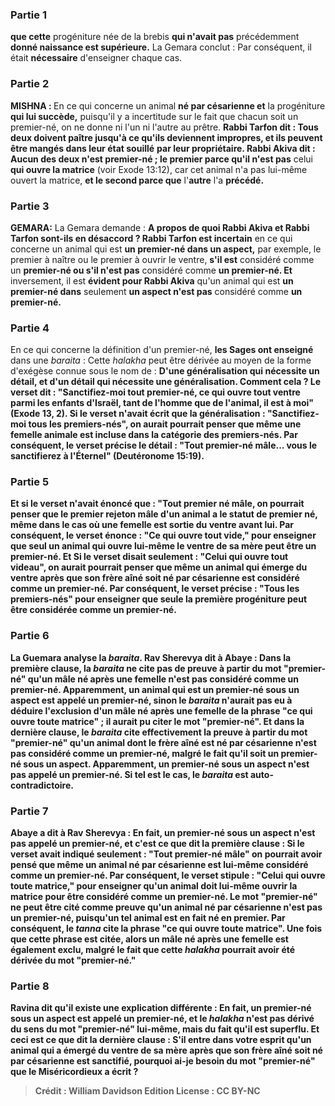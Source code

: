 
### Partie 1
<b>que cette</b> progéniture née de la brebis <b>qui n'avait pas</b> précédemment <b>donné naissance est supérieure.</b> La Gemara conclut : Par conséquent, il était <b>nécessaire</b> d'enseigner chaque cas.

### Partie 2
<strong>MISHNA : </strong>En ce qui concerne un animal <b>né par césarienne et</b> la progéniture <b>qui lui succède,</b> puisqu'il y a incertitude sur le fait que chacun soit un premier-né, on ne donne ni l'un ni l'autre au prêtre. <b>Rabbi Tarfon dit : Tous deux doivent paître jusqu'à ce qu'ils deviennent impropres, et ils peuvent être mangés dans leur état souillé</b> <b>par leur propriétaire. Rabbi Akiva dit : Aucun des deux n'est premier-né ; le premier parce qu'il n'est pas</b> celui <b>qui ouvre la matrice</b> (voir Exode 13:12), car cet animal n'a pas lui-même ouvert la matrice, <b>et le second parce que</b> l'<b>autre</b> l'a <b>précédé.</b>

### Partie 3
<strong>GEMARA:</strong> La Gemara demande : <b>A propos de quoi Rabbi Akiva et Rabbi Tarfon sont-ils <b>en désaccord</b> ? Rabbi Tarfon est incertain</b> en ce qui concerne un animal qui est <b>un premier-né dans un aspect,</b> par exemple, le premier à naître ou le premier à ouvrir le ventre, <b>s'il est</b> considéré comme un <b>premier-né ou s'il n'est pas</b> considéré comme <b>un premier-né. Et</b> inversement, il est <b>évident pour Rabbi Akiva</b> qu'un animal qui est <b>un premier-né dans</b> seulement <b>un aspect n'est pas</b> considéré comme <b>un premier-né.</b>

### Partie 4
En ce qui concerne la définition d'un premier-né, <b>les Sages ont enseigné</b> dans une <i>baraita</i> : Cette <i>halakha</i> peut être dérivée au moyen de la forme d'exégèse connue sous le nom de : <b>D'une généralisation qui nécessite un détail, et d'un détail qui nécessite une généralisation. Comment cela ? <b>Le verset dit : "Sanctifiez-moi tout premier-né, ce qui ouvre tout ventre parmi les enfants d'Israël, tant de l'homme que de l'animal, il est à moi" (Exode 13, 2). Si le verset n'avait écrit que la généralisation : <b>"Sanctifiez-moi tous les premiers-nés"</b>, on aurait <b>pourrait</b> penser que <b>même une femelle</b> animale <b>est incluse</b> dans la catégorie des premiers-nés. Par conséquent, <b>le verset précise</b> le détail : "Tout premier-né <b>mâle</b>... vous le sanctifierez à l'Éternel" (Deutéronome 15:19).

### Partie 5
Et <b>si</b> le verset n'avait énoncé que : "Tout premier né <b>mâle</b>, on <b>pourrait</b> penser que le premier rejeton mâle d'un animal a le statut de premier né, <b>même</b> dans le cas où <b>une femelle est sortie</b> du ventre <b>avant lui.</b> Par conséquent, <b>le verset énonce : "Ce qui ouvre</b> tout <b>vide,"</b> pour enseigner que seul un animal qui ouvre lui-même le ventre de sa mère peut être un premier-né. Et <b>Si</b> le verset disait seulement : <b>"Celui qui ouvre</b> tout <b>videau"</b>, on aurait <b>pourrait</b> penser que <b>même</b> un animal qui <b>émerge</b> du ventre <b>après</b> que son frère aîné soit <b>né par césarienne</b> est considéré comme un premier-né. Par conséquent, <b>le verset précise :</b> "Tous les <b>premiers-nés"</b> pour enseigner que seule la première progéniture peut être considérée comme un premier-né.

### Partie 6
La Guemara analyse la <i>baraita</i>. <b>Rav Sherevya dit à Abaye :</b> Dans <b>la première clause, la <i>baraita</i> ne cite pas</b> de preuve à partir du mot <b>"premier-né"</b> qu'un mâle né après une femelle n'est pas considéré comme un premier-né. <b>Apparemment,</b> un animal qui est <b>un premier-né sous un aspect est</b> appelé <b>un premier-né,</b> sinon le <i>baraita</i> n'aurait pas eu à déduire l'exclusion d'un mâle né après une femelle de la phrase "ce qui ouvre toute matrice" ; il aurait pu citer le mot "premier-né". Et dans <b>la dernière clause, le <i>baraita</i> cite effectivement</b> la preuve à partir du mot <b>"premier-né"</b> qu'un animal dont le frère aîné est né par césarienne n'est pas considéré comme un premier-né, malgré le fait qu'il soit un premier-né sous un aspect. <b>Apparemment, un premier-né sous un aspect n'est pas</b> appelé <b>un premier-né.</b> Si tel est le cas, le <i>baraita</i> est auto-contradictoire.

### Partie 7
Abaye <b>a dit à</b> Rav Sherevya : <b>En fait, un premier-né sous un aspect n'est pas</b> appelé <b>un premier-né, et c'est</b> ce que dit <b>la première clause : Si</b> le verset avait indiqué seulement : "Tout premier-né <b>mâle"</b> on <b>pourrait</b> avoir pensé que <b>même</b> un animal <b>né par césarienne</b> est lui-même considéré comme un premier-né. Par conséquent, <b>le verset stipule : "Celui qui ouvre</b> toute <b>matrice,"</b> pour enseigner qu'un animal doit lui-même ouvrir la matrice pour être considéré comme un premier-né. Le mot "premier-né" ne peut être cité comme preuve qu'un animal né par césarienne n'est pas un premier-né, puisqu'un tel animal est en fait né en premier. Par conséquent, le <i>tanna</i> cite la phrase "ce qui ouvre toute matrice". Une fois que cette phrase est citée, alors un mâle né après une femelle est également exclu, malgré le fait que cette <i>halakha</i> pourrait avoir été dérivée du mot "premier-né."

### Partie 8
<b>Ravina dit</b> qu'il existe une explication différente : <b>En fait, un premier-né sous un aspect est</b> appelé <b>un premier-né,</b> et le <i>halakha</i> n'est pas dérivé du sens du mot "premier-né" lui-même, mais du fait qu'il est superflu. <b>Et ceci</b> est ce que dit <b>la dernière clause : S'il entre dans votre esprit</b> qu'un animal qui a <b>émergé</b> du ventre de sa mère <b>après</b> que son frère aîné soit <b>né par césarienne est sanctifié, pourquoi ai-je</b> besoin du mot <b>"premier-né" que le Miséricordieux a écrit ?</b>

>Crédit : William Davidson Edition
>License : CC BY-NC